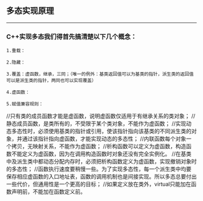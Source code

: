 ## 多态实现原理

--------------------------------------

### C++实现多态我们得首先搞清楚以下几个概念：

	1.重载：
	
	2.隐藏：
	
	3.覆盖：虚函数，继承，三同；（唯一的例外：基类返回值可以为基类的指针，派生类的返回值可以是派生类的指针，两同也可以实现覆盖）
	
	4.虚函数：
	
	5.赋值兼容规则：
	

//只有类的成员函数才能是虚函数，说明虚函数仅适用于有继承关系的类对象；
//静态成员函数，是类所有的，不受限于某个类对象，不能作为虚函数；
//实现动态多态性时，必须使用基类的指针或引用，使该指针指向该基类的不同派生类的对象，并通过该指针指向虚函数，才能实现动态的多态性；
//内联函数每个对象一个拷贝，无映射关系，不能作为虚函数；
//析构函数可以定义为虚函数，构造函数不能定义为虚函数，因为在调用构造函数时对象还没有完全实例化。
//在基类中及派生类中都动态分配内存时，必须把析构函数定义为虚函数，实现撤销对象时的多态性；
//函数执行速度要稍慢一些。为了实现多态性，每一个派生类中均要保存相应虚函数的入口地址表，函数的调用机制也是间接实现。所以多态总要付出一些代价，但通用性是一个更高的目标；
//如果定义放在类外，virtual只能加在函数声明前，不能加在函数定义前。


















